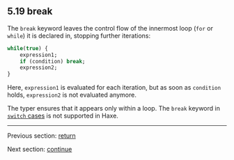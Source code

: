 ## 5.19 break

The `break` keyword leaves the control flow of the innermost loop (`for` or `while`) it is declared in, stopping further iterations:

```haxe
while(true) {
	expression1;
	if (condition) break;
	expression2;
}
```

Here, `expression1` is evaluated for each iteration, but as soon as `condition` holds, `expression2` is not evaluated anymore.

The typer ensures that it appears only within a loop. The `break` keyword in [`switch` cases](expression-switch.md) is not supported in Haxe.

---

Previous section: [return](expression-return.md)

Next section: [continue](expression-continue.md)